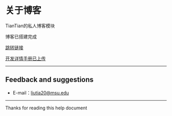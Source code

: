 # 关于博客

TianTian的私人博客模块

博客已搭建完成

[跳转链接](https://liutiantian233.github.io)

[开发详情手册已上传](https://liutiantian233.github.io/tech/2019/01/development-manual-and-debug.html)

-----

## Feedback and suggestions

- E-mail：<liutia20@msu.edu>

-----

Thanks for reading this help document